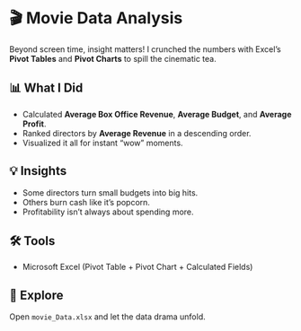 # 🎬 Movie Data Analysis

Beyond screen time, insight matters! I crunched the numbers with Excel’s **Pivot Tables** and **Pivot Charts** to spill the cinematic tea.

## 📊 What I Did
- Calculated **Average Box Office Revenue**, **Average Budget**, and **Average Profit**.
- Ranked directors by **Average Revenue** in a descending order.
- Visualized it all for instant “wow” moments.

## 💡 Insights
- Some directors turn small budgets into big hits.
- Others burn cash like it’s popcorn.
- Profitability isn’t always about spending more.

## 🛠 Tools
- Microsoft Excel (Pivot Table + Pivot Chart + Calculated Fields)

## 🚀 Explore
Open `movie_Data.xlsx` and let the data drama unfold.
